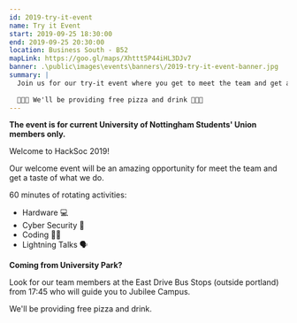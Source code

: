 ```yaml
---
id: 2019-try-it-event
name: Try it Event
start: 2019-09-25 18:30:00
end: 2019-09-25 20:30:00
location: Business South - B52
mapLink: https://goo.gl/maps/Xhttt5P44iHL3DJv7
banner: .\public\images\events\banners\/2019-try-it-event-banner.jpg
summary: |
  Join us for our try-it event where you get to meet the team and get a taste of what we do.
  
  🍕🍕🍕 We'll be providing free pizza and drink 🍕🍕🍕
---
```


__The event is for current University of Nottingham Students' Union members only.__

Welcome to HackSoc 2019!

Our welcome event will be an amazing opportunity for meet the team and get a taste of what we do.

60 minutes of rotating activities:

- Hardware        💻
- Cyber Security  🔐
- Coding          👨‍💻
- Lightning Talks 🗣

__Coming from University Park?__

Look for our team members at the East Drive Bus Stops (outside portland) from 17:45 who will guide you to Jubilee Campus.

We'll be providing free pizza and drink.